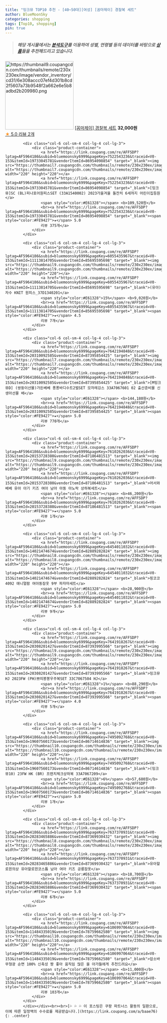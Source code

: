 ```yaml
---
title: "밍크뮤 TOP10 추천 - [40~50대][여성] [꼼마제이] 경찰복 세트"
author: BlueMoonSky
categories: shopping
tags: [Top10, shopping]
pin: true
---
```


> ##### 해당 게시물에서는 [**분석도구**](https://itemscout.io/)를 이용하여 **성별**, **연령별** 등의 데이터를 바탕으로 [**상품**](https://link.coupang.com/a/baae76)들을 추천해드리고 있습니다.
<div class="container"><div class="row">
            <div class="col-6 col-sm-4 col-lg-4 col-lg-3">
                <div class="product-container">
                    <a href="https://link.coupang.com/re/AFFSDP?lptag=AF5964186&subid=bluemoonsky6999&pageKey=7619173409&traceid=V0-153&itemId=20196387372&vendorItemId=86985614827" target="_blank"><img src="https://thumbnail9.coupangcdn.com/thumbnails/remote/230x230ex/image/vendor_inventory/cd31/6e308accc07ef4d301b8cd2f5607a73b9548f2a662e6e5b8adbd2b209980.png" alt="https://thumbnail9.coupangcdn.com/thumbnails/remote/230x230ex/image/vendor_inventory/cd31/6e308accc07ef4d301b8cd2f5607a73b9548f2a662e6e5b8adbd2b209980.png" width="220" height="220"></a>
                    <a href="https://link.coupang.com/re/AFFSDP?lptag=AF5964186&subid=bluemoonsky6999&pageKey=7619173409&traceid=V0-153&itemId=20196387372&vendorItemId=86985614827" target="_blank">[꼼마제이] 경찰복 세트</a>
                    <span style="color:#E61328"></span> <b>32,000원</b>
                    <br><a href="https://link.coupang.com/re/AFFSDP?lptag=AF5964186&subid=bluemoonsky6999&pageKey=7619173409&traceid=V0-153&itemId=20196387372&vendorItemId=86985614827" target="_blank"><span style="color:#FE9427">★</span> 5.0
                    리뷰 2개</a>
                </div>
            </div>
            
            <div class="col-6 col-sm-4 col-lg-4 col-lg-3">
                <div class="product-container">
                    <a href="https://link.coupang.com/re/AFFSDP?lptag=AF5964186&subid=bluemoonsky6999&pageKey=7522543236&traceid=V0-153&itemId=19733045781&vendorItemId=86954098854" target="_blank"><img src="https://thumbnail7.coupangcdn.com/thumbnails/remote/230x230ex/image/vendor_inventory/279d/48e55fdccd9de97ab424156e3b91b773aba6b98125c98e4ca8168fbd286c.jpg" alt="https://thumbnail7.coupangcdn.com/thumbnails/remote/230x230ex/image/vendor_inventory/279d/48e55fdccd9de97ab424156e3b91b773aba6b98125c98e4ca8168fbd286c.jpg" width="220" height="220"></a>
                    <a href="https://link.coupang.com/re/AFFSDP?lptag=AF5964186&subid=bluemoonsky6999&pageKey=7522543236&traceid=V0-153&itemId=19733045781&vendorItemId=86954098854" target="_blank">[밍크뮤]SC (BL)피나포어원피스SET (33A1540002) 2023가을겨울 돌잔치 6세까지 어린이집등원</a>
                    <span style="color:#E61328"></span> <b>109,520원</b>
                    <br><a href="https://link.coupang.com/re/AFFSDP?lptag=AF5964186&subid=bluemoonsky6999&pageKey=7522543236&traceid=V0-153&itemId=19733045781&vendorItemId=86954098854" target="_blank"><span style="color:#FE9427">★</span> 5.0
                    리뷰 375개</a>
                </div>
            </div>
            
            <div class="col-6 col-sm-4 col-lg-4 col-lg-3">
                <div class="product-container">
                    <a href="https://link.coupang.com/re/AFFSDP?lptag=AF5964186&subid=bluemoonsky6999&pageKey=6055435967&traceid=V0-153&itemId=11113814705&vendorItemId=85695595698" target="_blank"><img src="https://thumbnail9.coupangcdn.com/thumbnails/remote/230x230ex/image/vendor_inventory/39fa/157029e247d366df20226133a880eb67cd149c1db3d88986f879b970c828.jpg" alt="https://thumbnail9.coupangcdn.com/thumbnails/remote/230x230ex/image/vendor_inventory/39fa/157029e247d366df20226133a880eb67cd149c1db3d88986f879b970c828.jpg" width="220" height="220"></a>
                    <a href="https://link.coupang.com/re/AFFSDP?lptag=AF5964186&subid=bluemoonsky6999&pageKey=6055435967&traceid=V0-153&itemId=11113814705&vendorItemId=85695595698" target="_blank">(유아) 자수 KNIT 원피스_37D1340201</a>
                    <span style="color:#E61328">15%</span> <b>9,020원</b>
                    <br><a href="https://link.coupang.com/re/AFFSDP?lptag=AF5964186&subid=bluemoonsky6999&pageKey=6055435967&traceid=V0-153&itemId=11113814705&vendorItemId=85695595698" target="_blank"><span style="color:#FE9427">★</span> 4.5
                    리뷰 7개</a>
                </div>
            </div>
            
            <div class="col-6 col-sm-4 col-lg-4 col-lg-3">
                <div class="product-container">
                    <a href="https://link.coupang.com/re/AFFSDP?lptag=AF5964186&subid=bluemoonsky6999&pageKey=7642194848&traceid=V0-153&itemId=20310092585&vendorItemId=87395854425" target="_blank"><img src="https://thumbnail7.coupangcdn.com/thumbnails/remote/230x230ex/image/vendor_inventory/463d/7b7aaaba020acf0a6e4b7a4164b6703055fe5a79035c5e2e210a410b7d15.jpg" alt="https://thumbnail7.coupangcdn.com/thumbnails/remote/230x230ex/image/vendor_inventory/463d/7b7aaaba020acf0a6e4b7a4164b6703055fe5a79035c5e2e210a410b7d15.jpg" width="220" height="220"></a>
                    <a href="https://link.coupang.com/re/AFFSDP?lptag=AF5964186&subid=bluemoonsky6999&pageKey=7642194848&traceid=V0-153&itemId=20310092585&vendorItemId=87395854425" target="_blank">[M밍크뮤D] (쌍둥이선물)가든베베 퐁퐁바디수트2벌SET 모자레깅스 33A7067601 02 출산준비물 신생아선물 배</a>
                    <span style="color:#E61328"></span> <b>144,180원</b>
                    <br><a href="https://link.coupang.com/re/AFFSDP?lptag=AF5964186&subid=bluemoonsky6999&pageKey=7642194848&traceid=V0-153&itemId=20310092585&vendorItemId=87395854425" target="_blank"><span style="color:#FE9427">★</span> 5.0
                    리뷰 770개</a>
                </div>
            </div>
            
            <div class="col-6 col-sm-4 col-lg-4 col-lg-3">
                <div class="product-container">
                    <a href="https://link.coupang.com/re/AFFSDP?lptag=AF5964186&subid=bluemoonsky6999&pageKey=7610262036&traceid=V0-153&itemId=20153728380&vendorItemId=87186481513" target="_blank"><img src="https://thumbnail9.coupangcdn.com/thumbnails/remote/230x230ex/image/vendor_inventory/07f9/58be38369b15b9c5060cdf70ca4ad65497c032bd4530efc9d029d59311a9.jpg" alt="https://thumbnail9.coupangcdn.com/thumbnails/remote/230x230ex/image/vendor_inventory/07f9/58be38369b15b9c5060cdf70ca4ad65497c032bd4530efc9d029d59311a9.jpg" width="220" height="220"></a>
                    <a href="https://link.coupang.com/re/AFFSDP?lptag=AF5964186&subid=bluemoonsky6999&pageKey=7610262036&traceid=V0-153&itemId=20153728380&vendorItemId=87186481513" target="_blank">어서와베베 유아 아기 키즈 여아 남아 아동 아노락 상하복세트</a>
                    <span style="color:#E61328"></span> <b>46,200원</b>
                    <br><a href="https://link.coupang.com/re/AFFSDP?lptag=AF5964186&subid=bluemoonsky6999&pageKey=7610262036&traceid=V0-153&itemId=20153728380&vendorItemId=87186481513" target="_blank"><span style="color:#FE9427">★</span> 5.0
                    리뷰 1개</a>
                </div>
            </div>
            
            <div class="col-6 col-sm-4 col-lg-4 col-lg-3">
                <div class="product-container">
                    <a href="https://link.coupang.com/re/AFFSDP?lptag=AF5964186&subid=bluemoonsky6999&pageKey=6454011032&traceid=V0-153&itemId=14021474674&vendorItemId=82889282824" target="_blank"><img src="https://thumbnail8.coupangcdn.com/thumbnails/remote/230x230ex/image/vendor_inventory/ae4a/efbb468ae18d56a2cd2bb32e498c8342b9a9c008d0699f4eb777ccf0fa15.jpg" alt="https://thumbnail8.coupangcdn.com/thumbnails/remote/230x230ex/image/vendor_inventory/ae4a/efbb468ae18d56a2cd2bb32e498c8342b9a9c008d0699f4eb777ccf0fa15.jpg" width="220" height="220"></a>
                    <a href="https://link.coupang.com/re/AFFSDP?lptag=AF5964186&subid=bluemoonsky6999&pageKey=6454011032&traceid=V0-153&itemId=14021474674&vendorItemId=82889282824" target="_blank">핑코코 4092 애니멀팜 여아동잠옷 9부 파자마세트</a>
                    <span style="color:#E61328"></span> <b>28,900원</b>
                    <br><a href="https://link.coupang.com/re/AFFSDP?lptag=AF5964186&subid=bluemoonsky6999&pageKey=6454011032&traceid=V0-153&itemId=14021474674&vendorItemId=82889282824" target="_blank"><span style="color:#FE9427">★</span> 5.0
                    리뷰 9개</a>
                </div>
            </div>
            
            <div class="col-6 col-sm-4 col-lg-4 col-lg-3">
                <div class="product-container">
                    <a href="https://link.coupang.com/re/AFFSDP?lptag=AF5964186&subid=bluemoonsky6999&pageKey=7641918267&traceid=V0-153&itemId=20308201427&vendorItemId=87393995566" target="_blank"><img src="https://thumbnail9.coupangcdn.com/thumbnails/remote/230x230ex/image/vendor_inventory/bab3/d618bb547cb874fa7e252776202fba6cd383145a24a0f69fad381cd86b32.jpg" alt="https://thumbnail9.coupangcdn.com/thumbnails/remote/230x230ex/image/vendor_inventory/bab3/d618bb547cb874fa7e252776202fba6cd383145a24a0f69fad381cd86b32.jpg" width="220" height="220"></a>
                    <a href="https://link.coupang.com/re/AFFSDP?lptag=AF5964186&subid=bluemoonsky6999&pageKey=7641918267&traceid=V0-153&itemId=20308201427&vendorItemId=87393995566" target="_blank">밍크뮤 HJ 2023FW (PH)쁘띠봉봉우주복SET 33C7067504 HJ</a>
                    <span style="color:#E61328">1%</span> <b>88,290원</b>
                    <br><a href="https://link.coupang.com/re/AFFSDP?lptag=AF5964186&subid=bluemoonsky6999&pageKey=7641918267&traceid=V0-153&itemId=20308201427&vendorItemId=87393995566" target="_blank"><span style="color:#FE9427">★</span> 4.0
                    리뷰 5개</a>
                </div>
            </div>
            
            <div class="col-6 col-sm-4 col-lg-4 col-lg-3">
                <div class="product-container">
                    <a href="https://link.coupang.com/re/AFFSDP?lptag=AF5964186&subid=bluemoonsky6999&pageKey=7495092768&traceid=V0-153&itemId=19607560173&vendorItemId=86714614836" target="_blank"><img src="https://thumbnail10.coupangcdn.com/thumbnails/remote/230x230ex/image/vendor_inventory/c7c6/93c11861a157f6cf94f2104240629c461457eec0e635fb680a4d44e9f088.jpg" alt="https://thumbnail10.coupangcdn.com/thumbnails/remote/230x230ex/image/vendor_inventory/c7c6/93c11861a157f6cf94f2104240629c461457eec0e635fb680a4d44e9f088.jpg" width="220" height="220"></a>
                    <a href="https://link.coupang.com/re/AFFSDP?lptag=AF5964186&subid=bluemoonsky6999&pageKey=7495092768&traceid=V0-153&itemId=19607560173&vendorItemId=86714614836" target="_blank">(밍크뮤10) 23FW HK (BR) 프렌치체크상하복 33A7067209</a>
                    <span style="color:#E61328">6%</span> <b>57,680원</b>
                    <br><a href="https://link.coupang.com/re/AFFSDP?lptag=AF5964186&subid=bluemoonsky6999&pageKey=7495092768&traceid=V0-153&itemId=19607560173&vendorItemId=86714614836" target="_blank"><span style="color:#FE9427">★</span> 5.0
                    리뷰 1개</a>
                </div>
            </div>
            
            <div class="col-6 col-sm-4 col-lg-4 col-lg-3">
                <div class="product-container">
                    <a href="https://link.coupang.com/re/AFFSDP?lptag=AF5964186&subid=bluemoonsky6999&pageKey=7637370931&traceid=V0-153&itemId=20283465886&vendorItemId=87369930432" target="_blank"><img src="https://thumbnail8.coupangcdn.com/thumbnails/remote/230x230ex/image/vendor_inventory/4725/00cb166c8dfd8297e4bc75ca3ba67604dc68fcfa4b6ec07221a297d6783a.jpg" alt="https://thumbnail8.coupangcdn.com/thumbnails/remote/230x230ex/image/vendor_inventory/4725/00cb166c8dfd8297e4bc75ca3ba67604dc68fcfa4b6ec07221a297d6783a.jpg" width="220" height="220"></a>
                    <a href="https://link.coupang.com/re/AFFSDP?lptag=AF5964186&subid=bluemoonsky6999&pageKey=7637370931&traceid=V0-153&itemId=20283465886&vendorItemId=87369930432" target="_blank">유아할로윈의상 유아할로윈코스튬 남아 여아 키즈 공룡잠옷</a>
                    <span style="color:#E61328"></span> <b>18,700원</b>
                    <br><a href="https://link.coupang.com/re/AFFSDP?lptag=AF5964186&subid=bluemoonsky6999&pageKey=7637370931&traceid=V0-153&itemId=20283465886&vendorItemId=87369930432" target="_blank"><span style="color:#FE9427">★</span> 5.0
                    리뷰 6개</a>
                </div>
            </div>
            
            <div class="col-6 col-sm-4 col-lg-4 col-lg-3">
                <div class="product-container">
                    <a href="https://link.coupang.com/re/AFFSDP?lptag=AF5964186&subid=bluemoonsky6999&pageKey=6106997064&traceid=V0-153&itemId=11484335019&vendorItemId=78759662580" target="_blank"><img src="https://thumbnail10.coupangcdn.com/thumbnails/remote/230x230ex/image/vendor_inventory/0545/41a1b812c0ff4143396cf3556a59fff32d1aad9b5411b752cbdd7fef51ad.jpg" alt="https://thumbnail10.coupangcdn.com/thumbnails/remote/230x230ex/image/vendor_inventory/0545/41a1b812c0ff4143396cf3556a59fff32d1aad9b5411b752cbdd7fef51ad.jpg" width="220" height="220"></a>
                    <a href="https://link.coupang.com/re/AFFSDP?lptag=AF5964186&subid=bluemoonsky6999&pageKey=6106997064&traceid=V0-153&itemId=11484335019&vendorItemId=78759662580" target="_blank">압소바 무형광 순면 100% 신축성 짱 좋아 움직임 많은 울 아가들에게 추천드려요</a>
                    <span style="color:#E61328"></span> <b>11,000원</b>
                    <br><a href="https://link.coupang.com/re/AFFSDP?lptag=AF5964186&subid=bluemoonsky6999&pageKey=6106997064&traceid=V0-153&itemId=11484335019&vendorItemId=78759662580" target="_blank"><span style="color:#FE9427">★</span> 5.0
                    리뷰 103개</a>
                </div>
            </div>
            </div></div><br><br>[💦 💦 💦 이 포스팅은 쿠팡 파트너스 활동의 일환으로, 이에 따른 일정액의 수수료를 제공받습니다.](https://link.coupang.com/a/baae76){: .center}